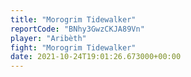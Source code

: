 ```yaml
---
title: "Morogrim Tidewalker"
reportCode: "BNhy3GwzCKJA89Vn"
player: "Aribèth"
fight: "Morogrim Tidewalker"
date: 2021-10-24T19:01:26.673000+00:00
---
```

